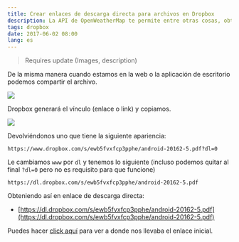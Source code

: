 ```yaml
---
title: Crear enlaces de descarga directa para archivos en Dropbox
description: La API de OpenWeatherMap te permite entre otras cosas, obtener información del clima y pronosticos del tiempo de cualquier región del mundo.
tags: dropbox
date: 2017-06-02 08:00
lang: es
---
```


> Requires update (Images, description)

De la misma manera cuando estamos en la web o la aplicación de escritorio podemos compartir el archivo.

![](/content/images/2016/12/Screen_Shot_2016-12-20_at_17_24_42.png)

Dropbox generará el vínculo (enlace o link) y copiamos.

![](/content/images/2016/12/Screen_Shot_2016-12-20_at_17_25_38.png)

Devolviéndonos uno que tiene la siguiente apariencia:

```language
https://www.dropbox.com/s/ewb5fvxfcp3pphe/android-20162-5.pdf?dl=0
```

Le cambiamos `www` por `dl` y tenemos lo siguiente (incluso podemos quitar al final `?dl=0` pero no es requisito para que funcione)

```language
https://dl.dropbox.com/s/ewb5fvxfcp3pphe/android-20162-5.pdf
```

Obteniendo así en enlace de descarga directa:

* [https://dl.dropbox.com/s/ewb5fvxfcp3pphe/android-20162-5.pdf](https://dl.dropbox.com/s/ewb5fvxfcp3pphe/android-20162-5.pdf)

Puedes hacer [click aquí](https://www.dropbox.com/s/ewb5fvxfcp3pphe/android-20162-5.pdf?dl=0) para ver a donde nos llevaba el enlace inicial.
